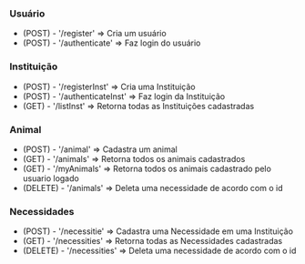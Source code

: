 ### Usuário
- (POST) - '/register' => Cria um usuário 
- (POST) - '/authenticate' => Faz login do usuário

### Instituição
- (POST) - '/registerInst' => Cria uma Instituição 
- (POST) - '/authenticateInst' => Faz login da Instituição
- (GET) - '/listInst' => Retorna todas as Instituições cadastradas

### Animal
- (POST) - '/animal' => Cadastra um animal 
- (GET) - '/animals' => Retorna todos os animais cadastrados
- (GET) - '/myAnimals' => Retorna todos os animais cadastrado pelo usuario logado
- (DELETE) - '/animals' => Deleta uma necessidade de acordo com o id

### Necessidades
- (POST) - '/necessitie' => Cadastra uma Necessidade em uma Instituição
- (GET) - '/necessities' => Retorna todas as Necessidades cadastradas 
- (DELETE) - '/necessities' => Deleta uma necessidade de acordo com o id